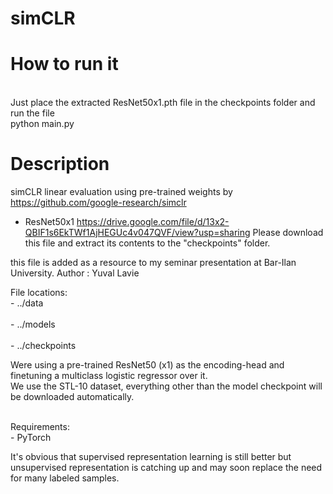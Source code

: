 # simCLR

# How to run it
<br>
Just place the extracted ResNet50x1.pth file in the checkpoints folder and run the file
<br>
python main.py

# Description
simCLR linear evaluation using pre-trained weights by https://github.com/google-research/simclr
- ResNet50x1 https://drive.google.com/file/d/13x2-QBIF1s6EkTWf1AjHEGUc4v047QVF/view?usp=sharing
  Please download this file and extract its contents to the "checkpoints" folder.

this file is added as a resource to my seminar presentation at Bar-Ilan University.
Author : Yuval Lavie

File locations:
<br>
    - ../data
<br>    
    - ../models
<br>    
    - ../checkpoints

Were using a pre-trained ResNet50 (x1) as the encoding-head and finetuning a multiclass logistic regressor over it.
<br>
We use the STL-10 dataset, everything other than the model checkpoint will be downloaded automatically.


<br>
Requirements:
<br>
- PyTorch
<br>

It's obvious that supervised representation learning is still better but unsupervised representation is catching up and may soon replace the need for many labeled samples.

